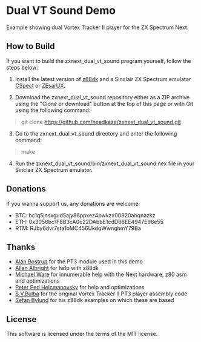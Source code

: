 # Dual VT Sound Demo

Example showing dual Vortex Tracker II player for the ZX Spectrum Next.

## How to Build

If you want to build the zxnext_dual_vt_sound program yourself, follow the steps below:

1. Install the latest version of [z88dk](https://github.com/z88dk/z88dk) and
a Sinclair ZX Spectrum emulator [CSpect](https://dailly.blogspot.com/) or
[ZEsarUX](https://sourceforge.net/projects/zesarux/).

2. Download the zxnext_dual_vt_sound repository either as a ZIP archive using the
"Clone or download" button at the top of this page or with Git using the
following command:

> git clone https://github.com/headkaze/zxnext_dual_vt_sound.git

3. Go to the zxnext_dual_vt_sound directory and enter the following command:

> make

4. Run the zxnext_dual_vt_sound/bin/zxnext_dual_vt_sound.nex file in your
Sinclair ZX Spectrum emulator.

## Donations

If you wanna support us, any donations are welcome:

- BTC: bc1q5jnsxgud5ajy86ppxez4pwkzx00920ahqnazkz
- ETH: 0x3056bc1F8B3cA0c22DAbbE1cdD66EE4947E96e55
- RTM: RJby6dvr7sta1bMC456UkdqWwnqhmY79Ba

## Thanks

- [Alan Bostrup](https://main.spacefractal.com/) for the PT3 module used in this demo
- [Allan Albright](https://github.com/aralbrec) for help with z88dk
- [Michael Ware](https://www.rustypixels.uk/) for innumerable help with the Next hardware, z80 asm and optimizations
- [Peter Ped Helcmanovsky](https://github.com/ped7g) for help and optimizations
- [S.V.Bulba](http://bulba.untergrund.net) for the original Vortex Tracker II PT3 player assembly code
- [Sefan Bylund](https://github.com/stefanbylund) for his z88dk examples on which these are based

## License

This software is licensed under the terms of the MIT license.
